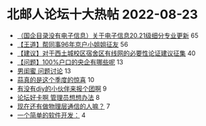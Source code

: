 # 北邮人论坛十大热帖 2022-08-23

- [（国企目录没有电子信息）关于电子信息20.21级细分专业更新](https://bbs.byr.cn/article/Picture/3306523) 65
- [【王道】帮同事96年京户小姐姐征友](https://bbs.byr.cn/article/Friends/2029426) 56
- [【建议】对于西土城校区宿舍区有线网的必要性论证建议征集](https://bbs.byr.cn/article/BUPTNet/107630) 40
- [【问题】100%户口的央企有哪些呢](https://bbs.byr.cn/article/Job/2170078) 13
- [男闺蜜   问题讨论](https://bbs.byr.cn/article/Feeling/3192097) 13
- [蒜真的是这个季度的惊喜](https://bbs.byr.cn/article/Comic/632447) 10
- [有没有diy的小伙伴来报个团啊](https://bbs.byr.cn/article/GoAbroad/388537) 9
- [论坛好卡啊 管理员想想办法](https://bbs.byr.cn/article/Talking/6360456) 8
- [现在还有做物理层通信的人嘛？](https://bbs.byr.cn/article/WorkLife/1189369) 7
- [一个简单的软件开发：](https://bbs.byr.cn/article/SoftDesign/49259) 4


